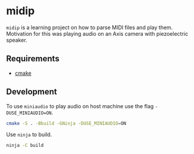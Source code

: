 # midip

`midip` is a learning project on how to parse MIDI files and play them.
Motivation for this was playing audio on an Axis camera with piezoelectric
speaker.

## Requirements

  - [cmake](https://cmake.org/)


## Development

To use `miniaudio` to play audio on host machine use the flag `-DUSE_MINIAUDIO=ON`.

```sh
cmake -S . -Bbuild -GNinja -DUSE_MINIAUDIO=ON
```

Use `ninja` to build.


```sh
ninja -C build
```


